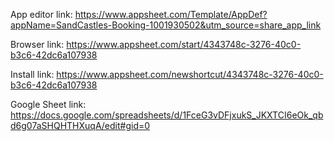 App editor link: https://www.appsheet.com/Template/AppDef?appName=SandCastles-Booking-1001930502&utm_source=share_app_link

Browser link: https://www.appsheet.com/start/4343748c-3276-40c0-b3c6-42dc6a107938

Install link: https://www.appsheet.com/newshortcut/4343748c-3276-40c0-b3c6-42dc6a107938

Google Sheet link: https://docs.google.com/spreadsheets/d/1FceG3vDFjxukS_JKXTCI6eOk_qbd6g07aSHQHTHXuqA/edit#gid=0
